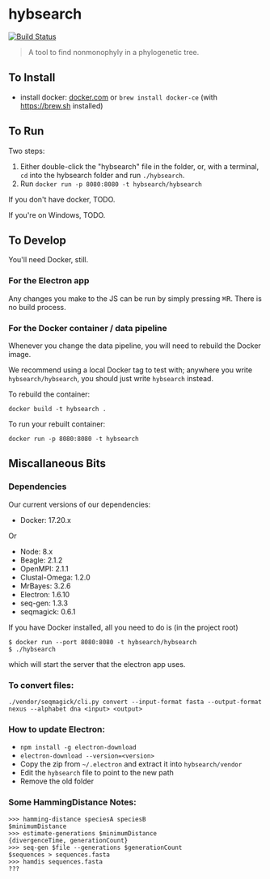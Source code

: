 # hybsearch
[![Build Status](https://travis-ci.org/hybsearch/hybsearch.svg?branch=master)](https://travis-ci.org/hybsearch/hybsearch)

> A tool to find nonmonophyly in a phylogenetic tree.


## To Install
- install docker: [docker.com](https://store.docker.com/search?type=edition&offering=community) or `brew install docker-ce` (with <https://brew.sh> installed)


## To Run
Two steps:

1. Either double-click the "hybsearch" file in the folder, or, with a terminal, `cd` into the hybsearch folder and run `./hybsearch`.
2. Run `docker run -p 8080:8080 -t hybsearch/hybsearch`

If you don't have docker, TODO.

If you're on Windows, TODO.


## To Develop
You'll need Docker, still.

### For the Electron app
Any changes you make to the JS can be run by simply pressing <kbd>⌘R</kbd>. There is no build process.

### For the Docker container / data pipeline
Whenever you change the data pipeline, you will need to rebuild the Docker image.

We recommend using a local Docker tag to test with; anywhere you write `hybsearch/hybsearch`, you should just write `hybsearch` instead.

To rebuild the container:

```
docker build -t hybsearch .
```

To run your rebuilt container:

```
docker run -p 8080:8080 -t hybsearch
```


## Miscallaneous Bits

### Dependencies

Our current versions of our dependencies:

- Docker: 17.20.x

Or

- Node: 8.x
- Beagle: 2.1.2
- OpenMPI: 2.1.1
- Clustal-Omega: 1.2.0
- MrBayes: 3.2.6
- Electron: 1.6.10
- seq-gen: 1.3.3
- seqmagick: 0.6.1

If you have Docker installed, all you need to do is (in the project root)

```
$ docker run --port 8080:8080 -t hybsearch/hybsearch
$ ./hybsearch
```

which will start the server that the electron app uses.


### To convert files:

```shell
./vendor/seqmagick/cli.py convert --input-format fasta --output-format nexus --alphabet dna <input> <output>
```

### How to update Electron:

- `npm install -g electron-download`
- `electron-download --version=<version>`
- Copy the zip from `~/.electron` and extract it into `hybsearch/vendor`
- Edit the `hybsearch` file to point to the new path
- Remove the old folder

### Some HammingDistance Notes:

```
>>> hamming-distance speciesA speciesB
$minimumDistance
>>> estimate-generations $minimumDistance
{divergenceTime, generationCount}
>>> seq-gen $file --generations $generationCount
$sequences > sequences.fasta
>>> hamdis sequences.fasta
???
```

